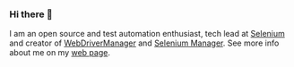 ### Hi there 👋

I am an open source and test automation enthusiast, tech lead at [Selenium](https://github.com/SeleniumHQ/) and creator of [WebDriverManager](https://bonigarcia.dev/webdrivermanager/) and [Selenium Manager](https://www.selenium.dev/documentation/selenium_manager/). See more info about me on my [web page](https://bonigarcia.dev/).
